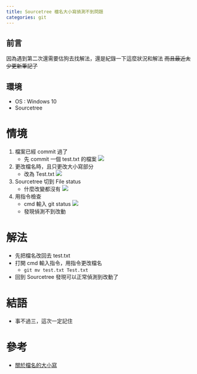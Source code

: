```yaml
---
title: Sourcetree 檔名大小寫偵測不到問題
categories: git
---
```

## 前言
因為遇到第二次還需要估狗去找解法，還是紀錄一下這麼狀況和解法
~~而且最近太少更新筆記了~~

## 環境
- OS : Windows 10
- Sourcetree

# 情境
1. 檔案已經 commit 過了
    * 先 commit 一個 test.txt 的檔案
    ![](https://i.imgur.com/ddDIeo5.png)
2. 更改檔名時，且只更改大小寫部分
    * 改為 Test.txt
    ![](https://i.imgur.com/QcpkKin.png)
3. Sourcetree 切到 File status
    * 什麼改變都沒有
    ![](https://memeprod.sgp1.digitaloceanspaces.com/user-wtf/1587384378140.jpg)
4. 用指令檢查
    * cmd 輸入 git status
    ![](https://i.imgur.com/K9TyHwH.png)
    * 發現偵測不到改動

# 解法
* 先把檔名改回去 test.txt
* 打開 cmd 輸入指令，用指令更改檔名
    * ```git mv test.txt Test.txt```
* 回到 Sourcetree 發現可以正常偵測到改動了

# 結語
* 事不過三，這次一定記住

# 參考
* [關於檔名的大小寫](https://gitbook.tw/posts/2018-06-05-case-sensitive)